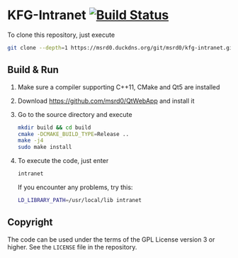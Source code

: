# KFG-Intranet [![Build Status](https://travis-ci.com/msrd0/KFG-Intranet.svg?token=fqEVUjqYjQFvWLurRvUX)](https://travis-ci.com/msrd0/KFG-Intranet)

To clone this repository, just execute

```bash
git clone --depth=1 https://msrd0.duckdns.org/git/msrd0/kfg-intranet.git
```

## Build & Run

1. Make sure a compiler supporting C++11, CMake and Qt5 are installed
2. Download https://github.com/msrd0/QtWebApp and install it
3. Go to the source directory and execute
	```bash
	mkdir build && cd build
	cmake -DCMAKE_BUILD_TYPE=Release ..
	make -j4
	sudo make install
	```

4. To execute the code, just enter
	```bash
	intranet
	```
	If you encounter any problems, try this:
	```bash
	LD_LIBRARY_PATH=/usr/local/lib intranet
	```

## Copyright

The code can be used under the terms of the GPL License version 3 or higher. See the `LICENSE` file in the repository.

